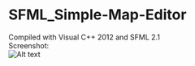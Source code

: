 SFML_Simple-Map-Editor
======================

Compiled with Visual C++ 2012 and SFML 2.1
<br/>
Screenshot:<br/>
![Alt text](http://i.imgur.com/tqg8kww.png "Screenshot without borders")